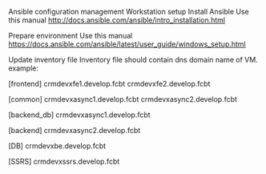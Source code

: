 Ansible configuration management
Workstation setup
Install Ansible
Use this manual http://docs.ansible.com/ansible/intro_installation.html

Prepare environment
Use this manual https://docs.ansible.com/ansible/latest/user_guide/windows_setup.html

Update inventory file
Inventory file should contain dns domain name of VM. example:

[frontend]
crmdevxfe1.develop.fcbt
crmdevxfe2.develop.fcbt

[common]
crmdevxasync1.develop.fcbt
crmdevxasync2.develop.fcbt

[backend_db]
crmdevxasync1.develop.fcbt

[backend]
crmdevxasync2.develop.fcbt

[DB]
crmdevxbe.develop.fcbt

[SSRS]
crmdevxssrs.develop.fcbt
